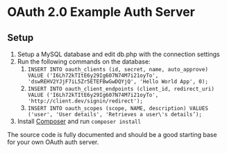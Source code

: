 # OAuth 2.0 Example Auth Server

## Setup

1. Setup a MySQL database and edit db.php with the connection settings
2. Run the following commands on the database:
	1. `INSERT INTO oauth_clients (id, secret, name, auto_approve) VALUE ('I6Lh72kTItE6y29Ig607N74M7i21oyTo', 'dswREHV2YJjF7iL5Zr5ETEFBwGwDQYjQ', 'Hello World App', 0);`
	2. `INSERT INTO oauth_client_endpoints (client_id, redirect_uri) VALUE ('I6Lh72kTItE6y29Ig607N74M7i21oyTo', 'http://client.dev/signin/redirect');`
	3. `INSERT INTO oauth_scopes (scope, NAME, description) VALUES ('user', 'User details', 'Retrieves a user\'s details’);`
3. Install [Composer](http://getcomposer.org/) and run `composer install`

The source code is fully documented and should be a good starting base for your own OAuth auth server.
